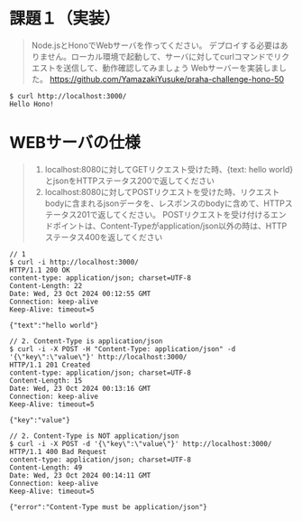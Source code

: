 # 課題１（実装）
> Node.jsとHonoでWebサーバを作ってください。
> デプロイする必要はありません。ローカル環境で起動して、サーバに対してcurlコマンドでリクエストを送信して、動作確認してみましょう
Webサーバーを実装しました。
https://github.com/YamazakiYusuke/praha-challenge-hono-50

```
$ curl http://localhost:3000/
Hello Hono!
```

# WEBサーバの仕様
> 1. localhost:8080に対してGETリクエスト受けた時、{text: hello world}とjsonをHTTPステータス200で返してください
> 2. localhost:8080に対してPOSTリクエストを受けた時、リクエストbodyに含まれるjsonデータを、レスポンスのbodyに含めて、HTTPステータス201で返してください。
> POSTリクエストを受け付けるエンドポイントは、Content-Typeがapplication/json以外の時は、HTTPステータス400を返してください

```log
// 1
$ curl -i http://localhost:3000/
HTTP/1.1 200 OK
content-type: application/json; charset=UTF-8
Content-Length: 22
Date: Wed, 23 Oct 2024 00:12:55 GMT
Connection: keep-alive
Keep-Alive: timeout=5

{"text":"hello world"}

// 2. Content-Type is application/json
$ curl -i -X POST -H "Content-Type: application/json" -d '{\"key\":\"value\"}' http://localhost:3000/
HTTP/1.1 201 Created
content-type: application/json; charset=UTF-8
Content-Length: 15
Date: Wed, 23 Oct 2024 00:13:16 GMT
Connection: keep-alive
Keep-Alive: timeout=5

{"key":"value"}

// 2. Content-Type is NOT application/json
$ curl -i -X POST -d '{\"key\":\"value\"}' http://localhost:3000/
HTTP/1.1 400 Bad Request
content-type: application/json; charset=UTF-8
Content-Length: 49
Date: Wed, 23 Oct 2024 00:14:11 GMT
Connection: keep-alive
Keep-Alive: timeout=5

{"error":"Content-Type must be application/json"}
```